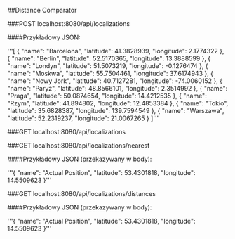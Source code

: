 ##Distance Comparator

###POST localhost:8080/api/localizations

####Przykładowy JSON: 

'''[
	{
		"name": "Barcelona",
		"latitude": 41.3828939,
		"longitude": 2.1774322
	},
    {
        "name": "Berlin",
        "latitude": 52.5170365,
        "longitude": 13.3888599
    },
    {
        "name": "Londyn",
        "latitude": 51.5073219,
        "longitude": -0.1276474
    },
    {
        "name": "Moskwa",
        "latitude": 55.7504461,
        "longitude": 37.6174943
    },
    {
        "name": "Nowy Jork",
        "latitude": 40.7127281,
        "longitude": -74.0060152
    },
    {
        "name": "Paryż",
        "latitude": 48.8566101,
        "longitude": 2.3514992
    },
    {
        "name": "Praga",
        "latitude": 50.0874654,
        "longitude": 14.4212535
    },
    {
        "name": "Rzym",
        "latitude": 41.894802,
        "longitude": 12.4853384
    },
    {
        "name": "Tokio",
        "latitude": 35.6828387,
        "longitude": 139.7594549
    },
    {
        "name": "Warszawa",
        "latitude": 52.2319237,
        "longitude": 21.0067265
    }
]'''

###GET localhost:8080/api/localizations

###GET localhost:8080/api/localizations/nearest

####Przykładowy JSON (przekazywany w body): 

'''{
	"name": "Actual Position",
	"latitude": 53.4301818,
	"longitude": 14.5509623
}'''

###GET localhost:8080/api/localizations/distances

####Przykładowy JSON (przekazywany w body): 

'''{
	"name": "Actual Position",
	"latitude": 53.4301818,
	"longitude": 14.5509623
}'''

